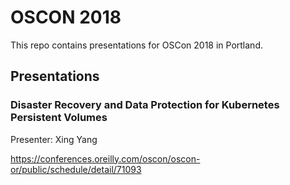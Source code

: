 # OSCON 2018

This repo contains presentations for OSCon 2018 in Portland.

## Presentations
### Disaster Recovery and Data Protection for Kubernetes Persistent Volumes
Presenter: Xing Yang

https://conferences.oreilly.com/oscon/oscon-or/public/schedule/detail/71093

